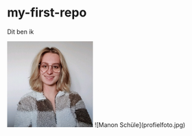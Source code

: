 # my-first-repo

Dit ben ik

<img src="profielfoto.jpg" alt="Manon Schüle" width="200px">
![Manon Schüle](profielfoto.jpg)
